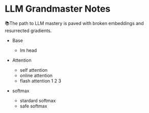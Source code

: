 # LLM Grandmaster Notes

📚The path to LLM mastery is paved with broken embeddings and resurrected gradients.

- Base
  - lm head
- Attention
  - self attention
  - online attention
  - flash attention 1 2 3

- softmax
  - stardard softmax
   - safe softmax

